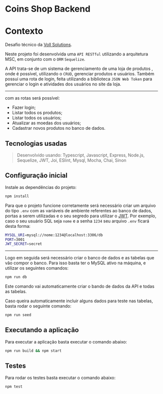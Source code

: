# Coins Shop Backend

# Contexto

Desafio técnico da [Voll Solutions](https://vollsolutions.com.br/).

Neste projeto foi desenvolvida uma `API RESTful` utilizando a arquitetura MSC, em conjunto com o `ORM` `Sequelize`.

A API trata-se de um sistema de gerenciamento de uma loja de produtos , onde é possível, utilizando o `CRUD`, gerenciar produtos e usuários. Também possui uma rota de login, feita utilizando a biblioteca `JSON Web Token` para gerenciar o login e atividades dos usuários no site da loja.
___

com as rotas será possível:

- Fazer login;
- Listar todos os produtos;
- Listar todos os usuários;
- Atualizar as moedas dos usuários;
- Cadastrar novos produtos no banco de dados.
  

## Tecnologias usadas

> Desenvolvido usando: Typescript, Javascript, Express, Node.js, Sequelize, JWT, Joi, ESlint, Mysql, Mocha, Chai, Sinon

## Configuração inicial

Instale as dependências do projeto: 

```bash
npm install
```

Para que o projeto funcione corretamente será necessário criar um arquivo do tipo `.env` com as variáveis de ambiente referentes ao banco de dados, portas a serem utilizadas e o seu segredo para utilizar o [JWT](https://jwt.io/introduction). Por exemplo, caso o seu usuário SQL seja `nome` e a senha `1234` seu arquivo `.env` ficará desta forma:

```sh
MYSQL_URI=mysql://nome:1234@localhost:3306/db
PORT=3001
JWT_SECRET=secret
```
---
  Logo em seguida será necessário criar o banco de dados e as tabelas que vão compor o banco. Para isso basta ter o MySQL ativo na máquina, e utilizar os seguintes comandos:

```bash
npm run db
```
Este comando vai automaticamente criar o bando de dados da API e todas as tabelas.

Caso queira automaticamente incluir alguns dados para teste nas tabelas, basta rodar o seguinte comando: 

```bash
npm run seed
```

## Executando a aplicação

Para executar a aplicação basta executar o comando abaixo:
```bash
npm run build && npm start
```


## Testes

Para rodar os testes basta executar o comando abaixo:
```bash
npm test
```
